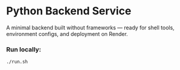 # Python Backend Service

A minimal backend built without frameworks — ready for shell tools, environment configs, and deployment on Render.

### Run locally:
```bash
./run.sh


